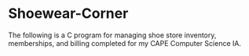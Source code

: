 # Shoewear-Corner
The following is a C program for managing shoe store inventory, memberships, and billing completed for my CAPE Computer Science IA.
